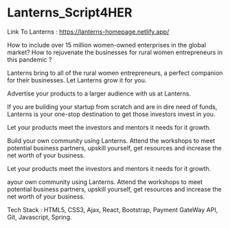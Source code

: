 # Lanterns_Script4HER

Link To Lanterns : https://lanterns-homepage.netlify.app/

How to include over 15 million women-owned enterprises in the global market? 
How to rejuvenate the businesses for rural women entrepreneurs in this pandemic ?

Lanterns bring to all of the rural women entrepreneurs, a perfect companion for their businesses.
Let Lanterns grow it for you.

Advertise your products to a larger audience with us at Lanterns.

If you are building your startup from scratch and are in dire need of funds, Lanterns is your one-stop destination to get those investors invest in you.

Let your products meet the investors and mentors it needs for it growth.

Build your own community using Lanterns.
Attend the workshops to meet potential business partners, upskill yourself, get resources and increase the net worth of your business.

Let your products meet the investors and mentors it needs for it growth.

ayour own community using Lanterns.
Attend the workshops to meet potential business partners, upskill yourself, get resources and increase the net worth of your business.

Tech Stack : HTML5, CSS3, Ajax, React, Bootstrap, Payment GateWay API, Git, Javascript, Spring.


